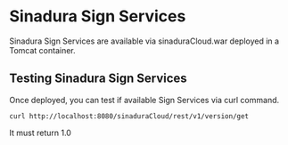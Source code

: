 # Sinadura Sign Services
Sinadura Sign Services are available via sinaduraCloud.war deployed in a Tomcat container.

## Testing Sinadura Sign Services

Once deployed, you can test if available Sign Services via curl command.

```
curl http://localhost:8080/sinaduraCloud/rest/v1/version/get
``` 
It must return 1.0

